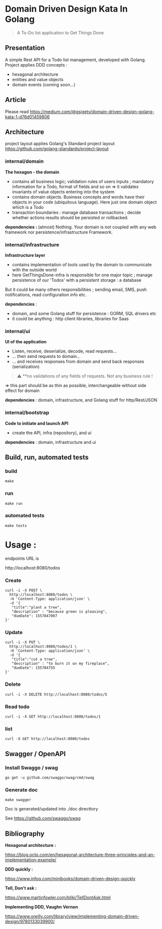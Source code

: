# Domain Driven Design Kata In Golang
> A To-Do list application to Get Things Done

## Presentation     
A simple Rest API for a Todo list management, developed with Golang.
Project applies DDD concepts :
- hexagonal architecture
- entities and value objects
- domain events (coming soon...)

## Article

Please read https://medium.com/@gsigety/domain-driven-design-golang-kata-1-d76d01459806

## Architecture

project layout applies Golang's Standard project layout
https://github.com/golang-standards/project-layout

### internal/domain

**The hexagon - the domain**
- contains all business logic; validation rules of users inputs ; mandatory information for a Todo, format of fields and so on => it validates invariants of value objects entering into the system
- contains domain objects. Business concepts and words have their objects in your code (ubiquitous language). Here just one domain object which is a Todo
- transaction boundaries : manage database transactions ; decide whether actions results should be persisted or rollbacked.

**dependencies :** (almost) Nothing. Your domain is not coupled with any web framework nor persistence/infrastructure Framework.

### internal/infrastructure

**Infrastructure layer**
- contains implementation of tools used by the domain to communicate with the outside world
- here GetThingsDone-infra is responsible for one major topic ; manage persistence of our 'Todos' with a persistent storage : a database

But it could be many others responsibilities ; sending email, SMS, push notifications, read configuration info etc.

**dependencies** : 
- domain, and some Golang stuff for persistence : GORM, SQL drivers etc
- it could be anything : http client libraries, libraries for Saas

### internal/ui  

**UI of the application**

- Listen, receive, deserialize, decode, read requests…
- ... then send requests to domain…
- ... and receives responses from domain and send back responses (serialization)

> :warning: **no validations of any fields of requests. Not any business rule !

=> this part should be as thin as possible, interchangeable without side effect for domain

**dependencies** : domain, infrastructure, and Golang stuff for http/Rest/JSON

### internal/bootstrap

**Code to initiate and launch API**
- create the API, infra (repository), and ui

**dependencies** : domain, infrastructure and ui

## Build, run, automated tests

### build

```shell script
make
```

### run
```shell script
make run
```

### automated tests
```shell script
make tests
```
# Usage :

endpoints URL is

http://localhost:8080/todos

### Create 
```shell script
curl -i -X POST \
  http://localhost:8080/todos \
  -H 'Content-Type: application/json' \
  -d '{
   "title":"plant a tree",
   "description" : "because green is pleasing",
   "dueDate": 1557847007
}'
```
### Update 
```shell script
curl -i -X PUT \
  http://localhost:8080/todos/1 \
  -H 'Content-Type: application/json' \
  -d '{
   "title":"cut a tree",
   "description" : "to burn it un my fireplace",
   "dueDate": 155784755
}'
```
### Delete
```shell script
curl -i -X DELETE http://localhost:8080/todos/5
```
### Read todo
```shell script
curl -i -X GET http://localhost:8080/todos/1
```
### list
```shell script
curl -X GET http://localhost:8080/todos
```

## Swagger / OpenAPI
### Install Swaggo / swag
```
go get -u github.com/swaggo/swag/cmd/swag
```
### Generate doc 
```
make swagger
```

Doc is generated/updated into ./doc directtory

See https://github.com/swaggo/swag

## Bibliography

**Hexagonal architecture :**

https://blog.octo.com/en/hexagonal-architecture-three-principles-and-an-implementation-example/

**DDD quickly :**

https://www.infoq.com/minibooks/domain-driven-design-quickly

**Tell, Don't ask :**

https://www.martinfowler.com/bliki/TellDontAsk.html

**Implementing DDD, Vaughn Vernon**

https://www.oreilly.com/library/view/implementing-domain-driven-design/9780133039900/



